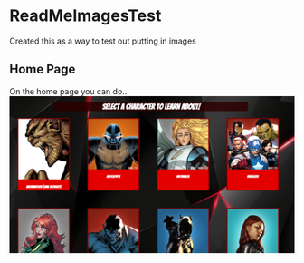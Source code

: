 # ReadMeImagesTest

Created this as a way to test out putting in images

## Home Page
On the home page you can do...
![home page](https://github.com/tjstalcup/ReadMeImagesTest/blob/master/home.png?raw=true "Home Page")

